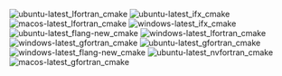  ![ubuntu-latest_lfortran_cmake](https://img.shields.io/badge/ubuntu--latest_lfortran_cmake-failing-red) ![ubuntu-latest_ifx_cmake](https://img.shields.io/badge/ubuntu--latest_ifx_cmake-failing-red) ![macos-latest_lfortran_cmake](https://img.shields.io/badge/macos--latest_lfortran_cmake-failing-red) ![windows-latest_ifx_cmake](https://img.shields.io/badge/windows--latest_ifx_cmake-failing-red) ![ubuntu-latest_flang-new_cmake](https://img.shields.io/badge/ubuntu--latest_flang--new_cmake-failing-red) ![windows-latest_lfortran_cmake](https://img.shields.io/badge/windows--latest_lfortran_cmake-failing-red) ![windows-latest_gfortran_cmake](https://img.shields.io/badge/windows--latest_gfortran_cmake-failing-red) ![ubuntu-latest_gfortran_cmake](https://img.shields.io/badge/ubuntu--latest_gfortran_cmake-failing-red) ![windows-latest_flang-new_cmake](https://img.shields.io/badge/windows--latest_flang--new_cmake-failing-red) ![ubuntu-latest_nvfortran_cmake](https://img.shields.io/badge/ubuntu--latest_nvfortran_cmake-failing-red) ![macos-latest_gfortran_cmake](https://img.shields.io/badge/macos--latest_gfortran_cmake-failing-red)
